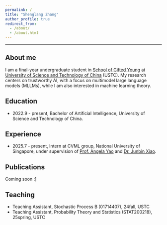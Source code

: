 ```yaml
---
permalink: /
title: "Shenglang Zhang"
author_profile: true
redirect_from: 
  - /about/
  - /about.html
---
```


---
## About me

I am a final-year undergraduate student in [School of Gifted Young](https://en.scgy.ustc.edu.cn/main.htm) at [University of Science and Technology of China](https://en.ustc.edu.cn/) (USTC). My research centers on trustworthy AI, with a focus on multimodel large language models (MLLMs), while I am also interested in machine learning theory.

## Education

- 2022.9 - present, Bachelor of Artificial Intelligence, University of Science and Technology of China.

## Experience

- 2025.7 - present, Intern at CVML group, National University of Singapore, under supervision of [Prof. Angela Yao](https://www.comp.nus.edu.sg/~ayao/) and [Dr. Junbin Xiao](https://doc-doc.github.io/cv/).

## Publications

Coming soon :]

## Teaching

- Teaching Assistant, Stochastic Process B (01714407), 24fall, USTC
- Teaching Assistant, Probability Theory and Statistics (STAT200218), 25spring, USTC
